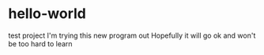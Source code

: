 # hello-world
test project
I'm trying this new program out
Hopefully it will go ok and won't be too hard to learn

